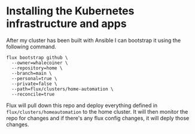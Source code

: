 # Installing the Kubernetes infrastructure and apps

After my cluster has been built with Ansible I can bootstrap it using the following command.

```
flux bootstrap github \
  --owner=whalecoiner \
  --repository=home \
  --branch=main \
  --personal=true \
  --private=false \
  --path=flux/clusters/home-automation \
  --reconcile=true
```

Flux will pull down this repo and deploy everything defined in `flux/clusters/homeautomation` to the home cluster. It will then monitor the repo for changes and if there's any flux config changes, it will deply those changes.
